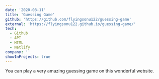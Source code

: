 ```yaml
---
date: '2020-08-11'
title: 'Guessing Game'
github: 'https://github.com/flyingsonu122/guessing-game'
external: 'https://flyingsonu122.github.io/guessing-game/'
tech:
  - Github
  - API
  - HTML
  - Netlify
company: ''
showInProjects: true
---
```



You can play a very amazing guessing game on this wonderful website.
